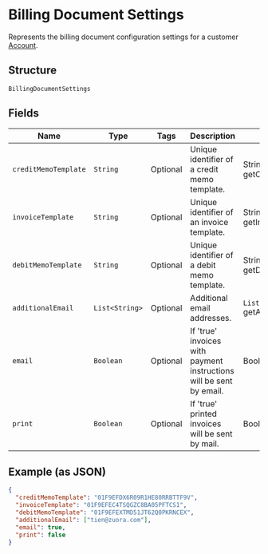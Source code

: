 # Billing Document Settings

Represents the billing document configuration settings for a customer [Account](/doc/account-api.md).

## Structure

`BillingDocumentSettings`

## Fields

| Name | Type | Tags | Description | Getter |
|  --- | --- | --- | --- | --- |
| `creditMemoTemplate` | `String` | Optional | Unique identifier of a credit memo template. | String getCreditMemoTemplate() |
| `invoiceTemplate` | `String` | Optional | Unique identifier of an invoice template. | String getInvoiceTemplate() |
| `debitMemoTemplate` | `String` | Optional | Unique identifier of a debit memo template. | String getDebitMemoTemplate() |
| `additionalEmail` | `List<String>` | Optional | Additional email addresses. | `List<String>` getAdditionalEmail() |
| `email` | `Boolean` | Optional | If 'true' invoices with payment instructions will be sent by email. | Boolean getEmail() |
| `print` | `Boolean` | Optional | If 'true' printed invoices will be sent by mail. | Boolean getPrint() |

## Example (as JSON)

```json
{
  "creditMemoTemplate": "01F9EFDX6R09R1HE80RRBTTF9V",
  "invoiceTemplate": "01F9EFEC4TSQGZC8BA05PFTCS1",
  "debitMemoTemplate": "01F9EFEXTMD51JT62Q0PKRNCEX",
  "additionalEmail": ["tien@zuora.com"],
  "email": true,
  "print": false
}
```
